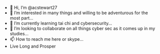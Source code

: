 - 👋 Hi, I’m @acstewart27
- 👀 I’m interested in many things and willing to be adventurous for the most part...
- 🌱 I’m currently learning tai chi and cybersecurity...
- 💞️ I’m looking to collaborate on all things cyber sec as it comes up in my studies...
- 📫 How to reach me here or skype...
- Live Long and Prosper
<!---
acstewart27/acstewart27 is a ✨ special ✨ repository because its `README.md` (this file) appears on your GitHub profile.
You can click the Preview link to take a look at your changes.
--->
